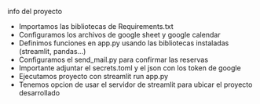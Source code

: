 info del proyecto

- Importamos las bibliotecas de Requirements.txt
- Configuramos los archivos de google sheet y google calendar
- Definimos funciones en app.py usando las bibliotecas instaladas (streamlit, pandas...)
- Configuramos el send_mail.py para confirmar las reservas
- Importante adjuntar el secrets.toml y el json con los token de google
- Ejecutamos proyecto con streamlit run app.py
- Tenemos opcion de usar el servidor de streamlit para ubicar el proyecto desarrollado
